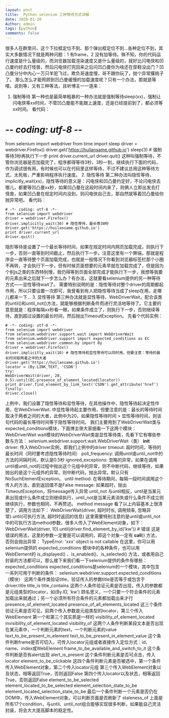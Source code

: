 ```yaml
---
layout: post
title:  Python selenium 三种等待方式详解
date: 2020-01-20
Author: admin
tags: [python]
comments: false
---
```

很多人在群里问，这个下拉框定位不到、那个弹出框定位不到…各种定位不到，其实大多数情况下就是两种问题：1 有frame，2 没有加等待。殊不知，你的代码运行速度是什么量级的，而浏览器加载渲染速度又是什么量级的，就好比闪电侠和凹凸曼约好去打怪兽，然后闪电侠打完回来之后问凹凸曼你为啥还在穿鞋没出门？凹凸曼分分中内心一万只羊驼飞过，欺负哥速度慢，哥不跟你玩了，抛个异常撂挑子了。
那么怎么才能照顾到凹凸曼缓慢的加载速度呢？只有一个办法，那就是等喽。说到等，又有三种等法，且听博主一一道来：
1. 强制等待
第一种也是最简单粗暴的一种办法就是强制等待sleep(xx)，强制让闪电侠等xx时间，不管凹凸曼能不能跟上速度，还是已经提前到了，都必须等xx时间。
看代码：
# -*- coding: utf-8 -*-
from selenium import webdriver
from time import sleep
driver = webdriver.Firefox()
driver.get('https://huilansame.github.io')
sleep(3) # 强制等待3秒再执行下一步
print driver.current_url
driver.quit()
这种叫强制等待，不管你浏览器是否加载完了，程序都得等待3秒，3秒一到，继续执行下面的代码，作为调试很有用，有时候也可以在代码里这样等待，不过不建议总用这种等待方式，太死板，严重影响程序执行速度。
2. 隐性等待
第二种办法叫隐性等待，implicitly_wait(xx)，隐性等待的意义是：闪电侠和凹凸曼约定好，不论闪电侠去哪儿，都要等凹凸曼xx秒，如果凹凸曼在这段时间内来了，则俩人立即出发去打怪兽，如果凹凸曼在规定时间内没到，则闪电侠自己去，那自然就等着凹凸曼给你抛异常吧。
看代码：
```
# -*- coding: utf-8 -*-
from selenium import webdriver
driver = webdriver.Firefox()
driver.implicitly_wait(30) # 隐性等待，最长等30秒
driver.get('https://huilansame.github.io')
print driver.current_url
driver.quit()
```
隐形等待是设置了一个最长等待时间，如果在规定时间内网页加载完成，则执行下一步，否则一直等到时间截止，然后执行下一步。注意这里有一个弊端，那就是程序会一直等待整个页面加载完成，也就是一般情况下你看到浏览器标签栏那个小圈不再转，才会执行下一步，但有时候页面想要的元素早就在加载完成了，但是因为个别js之类的东西特别慢，我仍得等到页面全部完成才能执行下一步，我想等我要的元素出来之后就下一步怎么办？有办法，这就要看selenium提供的另一种等待方式——显性等待wait了。
需要特别说明的是：隐性等待对整个driver的周期都起作用，所以只要设置一次即可，我曾看到有人把隐性等待当成了sleep在用，走哪儿都来一下…
3. 显性等待
第三种办法就是显性等待，WebDriverWait，配合该类的until()和until_not()方法，就能够根据判断条件而进行灵活地等待了。它主要的意思就是：程序每隔xx秒看一眼，如果条件成立了，则执行下一步，否则继续等待，直到超过设置的最长时间，然后抛出TimeoutException。
先看个代码实例：
```
# -*- coding: utf-8 -*-
from selenium import webdriver
from selenium.webdriver.support.wait import WebDriverWait
from selenium.webdriver.support import expected_conditions as EC
from selenium.webdriver.common.by import By
driver = webdriver.Firefox()
driver.implicitly_wait(10) # 隐性等待和显性等待可以同时用，但要注意：等待的最长时间取两者之中的大者
driver.get('https://huilansame.github.io')
locator = (By.LINK_TEXT, 'CSDN')
try:
WebDriverWait(driver, 20, 0.5).until(EC.presence_of_element_located(locator))
print driver.find_element_by_link_text('CSDN').get_attribute('href')
finally:
driver.close()
```
上例中，我们设置了隐性等待和显性等待，在其他操作中，隐性等待起决定性作用，在WebDriverWait..中显性等待起主要作用，但要注意的是：最长的等待时间取决于两者之间的大者，此例中为20，如果隐性等待时间 > 显性等待时间，则该句代码的最长等待时间等于隐性等待时间。
我们主要用到了WebDriverWait类与expected_conditions模块，下面博主带大家细看一下这两个模块：
WebDriverWait
wait模块的WebDriverWait类是显性等待类，先看下它有哪些参数与方法：
selenium.webdriver.support.wait.WebDriverWait（类）
__init__
driver: 传入WebDriver实例，即我们上例中的driver
timeout: 超时时间，等待的最长时间（同时要考虑隐性等待时间）
poll_frequency: 调用until或until_not中的方法的间隔时间，默认是0.5秒
ignored_exceptions: 忽略的异常，如果在调用until或until_not的过程中抛出这个元组中的异常，则不中断代码，继续等待，如果抛出的是这个元组外的异常，则中断代码，抛出异常。默认只有NoSuchElementException。
until
method: 在等待期间，每隔一段时间调用这个传入的方法，直到返回值不是False
message: 如果超时，抛出TimeoutException，将message传入异常
until_not 与until相反，until是当某元素出现或什么条件成立则继续执行，until_not是当某元素消失或什么条件不成立则继续执行，参数也相同，不再赘述。
method
message
看了以上内容基本上很清楚了，调用方法如下：
WebDriverWait(driver, 超时时长, 调用频率, 忽略异常).until(可执行方法, 超时时返回的信息)
这里需要特别注意的是until或until_not中的可执行方法method参数，很多人传入了WebElement对象，如下：
WebDriverWait(driver, 10).until(driver.find_element_by_id('kw')) # 错误
这是错误的用法，这里的参数一定要是可以调用的，即这个对象一定有 __call__() 方法，否则会抛出异常：
TypeError: 'xxx' object is not callable
在这里，你可以用selenium提供的 expected_conditions 模块中的各种条件，也可以用WebElement的 is_displayed() 、is_enabled()、is_selected() 方法，或者用自己封装的方法都可以，那么接下来我们看一下selenium提供的条件有哪些：
expected_conditions
expected_conditions是selenium的一个模块，其中包含一系列可用于判断的条件：
selenium.webdriver.support.expected_conditions（模块）
这两个条件类验证title，验证传入的参数title是否等于或包含于driver.title
title_is
title_contains
这两个人条件验证元素是否出现，传入的参数都是元组类型的locator，如(By.ID, 'kw')
顾名思义，一个只要一个符合条件的元素加载出来就通过；另一个必须所有符合条件的元素都加载出来才行
presence_of_element_located
presence_of_all_elements_located
这三个条件验证元素是否可见，前两个传入参数是元组类型的locator，第三个传入WebElement
第一个和第三个其实质是一样的
visibility_of_element_located
invisibility_of_element_located
visibility_of
这两个人条件判断某段文本是否出现在某元素中，一个判断元素的text，一个判断元素的value
text_to_be_present_in_element
text_to_be_present_in_element_value
这个条件判断frame是否可切入，可传入locator元组或者直接传入定位方式：id、name、index或WebElement
frame_to_be_available_and_switch_to_it
这个条件判断是否有alert出现
alert_is_present
这个条件判断元素是否可点击，传入locator
element_to_be_clickable
这四个条件判断元素是否被选中，第一个条件传入WebElement对象，第二个传入locator元组
第三个传入WebElement对象以及状态，相等返回True，否则返回False
第四个传入locator以及状态，相等返回True，否则返回False
element_to_be_selected
element_located_to_be_selected
element_selection_state_to_be
element_located_selection_state_to_be
最后一个条件判断一个元素是否仍在DOM中，传入WebElement对象，可以判断页面是否刷新了
staleness_of
上面是所有17个condition，与until、until_not组合能够实现很多判断，如果能自己灵活封装，将会大大提高脚本的稳定性。
